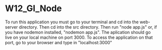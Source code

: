 # W12_GI_Node

To run this application you must go to your terminal and cd into the web-server directory. Then cd into the src directory. Then run "node app.js"
or, if you have nodemon installed, "nodemon app.js". The aplication should go live on your local machine on port 3000. To access the application on that
port, go to your browser and type in "localhost:3000"

